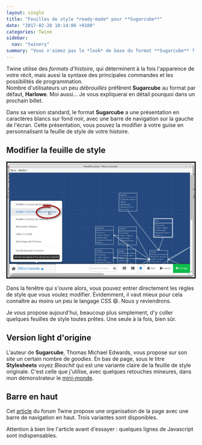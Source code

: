 ```yaml
---
layout: single
title: "Feuilles de style *ready-made* pour **Sugarcube**"
date: "2017-02-28 10:14:06 +0100"
categories: Twine
sidebar:
  nav: "twinery"
summary: "Vous n'aimez pas le *look* de base du format **Sugarcube** ? Moi non plus."
---
```

Twine utilise des *formats d'histoire*, qui déterminent à la fois l'apparence de votre récit, mais aussi la syntaxe des principales commandes et les possibilités de programmation.  
Nombre d'utilisateurs un peu *débrouillés* préfèrent **Sugarcube** au format par défaut, **Harlowe**. Moi aussi... Je vous expliquerai en détail pourquoi dans un prochain billet. 
 
Dans sa version standard, le format **Sugarcube** a une présentation en caractères blancs sur fond noir, avec une barre de navigation sur la gauche de l'écran. Cette présentation, vous pouvez la modifier à votre guise en personnalisant la feuille de style de votre histoire.  

## Modifier la feuille de style  

![Sugarcube : modifier la feuille de style](/assets/images/css_sugarcube01a.jpg)  

Dans la fenêtre qui s'ouvre alors, vous pouvez entrer directement les règles de style que vous voulez modifier. Évidemment, il vaut mieux pour cela connaître au moins un peu le langage CSS 😄. Nous y reviendrons.  

Je vous propose aujourd'hui, beaucoup plus simplement, d'y coller quelques feuilles de style toutes prêtes. Une seule à la fois, bien sûr.

## Version light d'origine

L'auteur de **Sugarcube**, Thomas Michael Edwards, vous propose sur son site un certain nombre de *goodies*. En bas de page, sous le titre **Stylesheets** voyez *Bleachit* qui est une variante claire de la feuille de style originale. C'est celle que j'utilise, avec quelques retouches mineures, dans mon démonstrateur le [mini-monde](/mini-monde/).

## Barre en haut

Cet [article](http://twinery.org/forum/discussion/8405/heres-a-few-style-sheets-for-sugarcube-2-menu-bar-at-the-top-and-some-other-changes) du forum Twine propose une organisation de la page avec une barre de navigation en haut. Trois variantes sont disponibles. 

Attention à bien lire l'article avant d'essayer : quelques lignes de Javascript sont indispensables.
